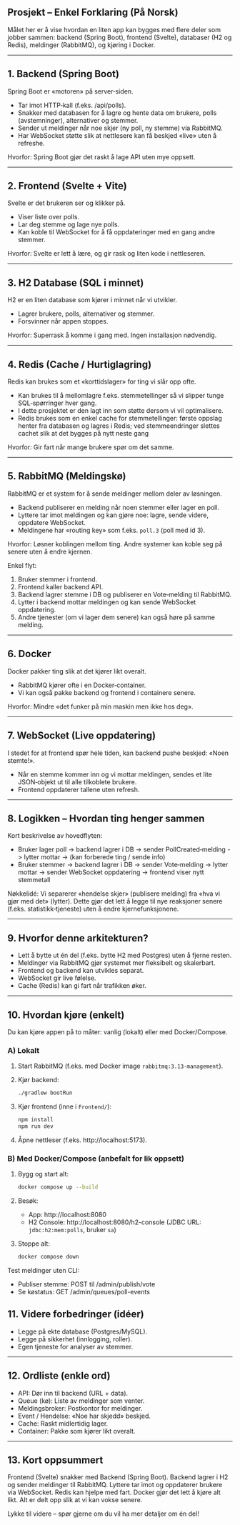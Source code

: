 ## Prosjekt – Enkel Forklaring (På Norsk)

Målet her er å vise hvordan en liten app kan bygges med flere deler som jobber sammen: backend (Spring Boot), frontend (Svelte), databaser (H2 og Redis), meldinger (RabbitMQ), og kjøring i Docker.

---
## 1. Backend (Spring Boot)
Spring Boot er «motoren» på server‑siden.
- Tar imot HTTP‑kall (f.eks. /api/polls).
- Snakker med databasen for å lagre og hente data om brukere, polls (avstemninger), alternativer og stemmer.
- Sender ut meldinger når noe skjer (ny poll, ny stemme) via RabbitMQ.
- Har WebSocket støtte slik at nettlesere kan få beskjed «live» uten å refreshe.

Hvorfor: Spring Boot gjør det raskt å lage API uten mye oppsett.

---
## 2. Frontend (Svelte + Vite)
Svelte er det brukeren ser og klikker på.
- Viser liste over polls.
- Lar deg stemme og lage nye polls.
- Kan koble til WebSocket for å få oppdateringer med en gang andre stemmer.

Hvorfor: Svelte er lett å lære, og gir rask og liten kode i nettleseren.

---
## 3. H2 Database (SQL i minnet)
H2 er en liten database som kjører i minnet når vi utvikler.
- Lagrer brukere, polls, alternativer og stemmer.
- Forsvinner når appen stoppes.

Hvorfor: Superrask å komme i gang med. Ingen installasjon nødvendig.

---
## 4. Redis (Cache / Hurtiglagring)
Redis kan brukes som et «korttidslager» for ting vi slår opp ofte.
- Kan brukes til å mellomlagre f.eks. stemmetellinger så vi slipper tunge SQL‑spørringer hver gang.
- I dette prosjektet er den lagt inn som støtte dersom vi vil optimalisere.
- Redis brukes som en enkel cache for stemmetellinger: første oppslag henter fra databasen og lagres i Redis; ved stemmeendringer slettes cachet slik at det bygges på nytt neste gang

Hvorfor: Gir fart når mange brukere spør om det samme.

---
## 5. RabbitMQ (Meldingskø)
RabbitMQ er et system for å sende meldinger mellom deler av løsningen.
- Backend publiserer en melding når noen stemmer eller lager en poll.
- Lyttere tar imot meldingen og kan gjøre noe: lagre, sende videre, oppdatere WebSocket.
- Meldingene har «routing key» som f.eks. `poll.3` (poll med id 3).

Hvorfor: Løsner koblingen mellom ting. Andre systemer kan koble seg på senere uten å endre kjernen.   

Enkel flyt:
1. Bruker stemmer i frontend.
2. Frontend kaller backend API.
3. Backend lagrer stemme i DB og publiserer en Vote‑melding til RabbitMQ.
4. Lytter i backend mottar meldingen og kan sende WebSocket oppdatering.
5. Andre tjenester (om vi lager dem senere) kan også høre på samme melding.

---
## 6. Docker
Docker pakker ting slik at det kjører likt overalt.
- RabbitMQ kjører ofte i en Docker‑container.
- Vi kan også pakke backend og frontend i containere senere.

Hvorfor: Mindre «det funker på min maskin men ikke hos deg».

---
## 7. WebSocket (Live oppdatering)
I stedet for at frontend spør hele tiden, kan backend pushe beskjed: «Noen stemte!».
- Når en stemme kommer inn og vi mottar meldingen, sendes et lite JSON‑objekt ut til alle tilkoblete brukere.
- Frontend oppdaterer tallene uten refresh.

---
## 8. Logikken – Hvordan ting henger sammen

Kort beskrivelse av hovedflyten:
- Bruker lager poll -> backend lagrer i DB -> sender PollCreated‑melding -> lytter mottar -> (kan forberede ting / sende info)
- Bruker stemmer -> backend lagrer i DB -> sender Vote‑melding -> lytter mottar -> sender WebSocket oppdatering -> frontend viser nytt stemmetall 

Nøkkelidé: Vi separerer «hendelse skjer» (publisere melding) fra «hva vi gjør med det» (lytter). Dette gjør det lett å legge til nye reaksjoner senere (f.eks. statistikk‑tjeneste) uten å endre kjernefunksjonene.

---
## 9. Hvorfor denne arkitekturen?
- Lett å bytte ut én del (f.eks. bytte H2 med Postgres) uten å fjerne resten.
- Meldinger via RabbitMQ gjør systemet mer fleksibelt og skalerbart.
- Frontend og backend kan utvikles separat.
- WebSocket gir live følelse.
- Cache (Redis) kan gi fart når trafikken øker.

---
## 10. Hvordan kjøre (enkelt)
Du kan kjøre appen på to måter: vanlig (lokalt) eller med Docker/Compose.

### A) Lokalt
1. Start RabbitMQ (f.eks. med Docker image `rabbitmq:3.13-management`).
2. Kjør backend:

	```sh
	./gradlew bootRun
	```

3. Kjør frontend (inne i `Frontend/`):

	```sh
	npm install
	npm run dev
	```

4. Åpne nettleser (f.eks. http://localhost:5173).

### B) Med Docker/Compose (anbefalt for lik oppsett)
1. Bygg og start alt:

	```sh
	docker compose up --build
	```

2. Besøk:
	- App: http://localhost:8080
	- H2 Console: http://localhost:8080/h2-console (JDBC URL: `jdbc:h2:mem:polls`, bruker `sa`)


3. Stoppe alt:

	```sh
	docker compose down
	```

Test meldinger uten CLI:
- Publiser stemme: POST til /admin/publish/vote
- Se køstatus: GET /admin/queues/poll-events

## 11. Videre forbedringer (idéer)
- Legge på ekte database (Postgres/MySQL).
- Legge på sikkerhet (innlogging, roller).
- Egen tjeneste for analyser av stemmer.

---
## 12. Ordliste (enkle ord)
- API: Dør inn til backend (URL + data).
- Queue (kø): Liste av meldinger som venter.
- Meldingsbroker: Postkontor for meldinger.
- Event / Hendelse: «Noe har skjedd» beskjed.
- Cache: Raskt midlertidig lager.
- Container: Pakke som kjører likt overalt.

---
## 13. Kort oppsummert
Frontend (Svelte) snakker med Backend (Spring Boot). Backend lagrer i H2 og sender meldinger til RabbitMQ. Lyttere tar imot og oppdaterer brukere via WebSocket. Redis kan hjelpe med fart. Docker gjør det lett å kjøre alt likt. Alt er delt opp slik at vi kan vokse senere.

Lykke til videre – spør gjerne om du vil ha mer detaljer om én del!

